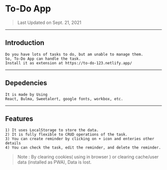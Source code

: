 # To-Do App

> Last Updated on Sept. 21, 2021
---
## Introduction
    Do you have lots of tasks to do, but am unable to manage them.
    So, To-Do App can handle the task.
    Install it as extension at https://to-do-123.netlify.app/
---
## Depedencies 
    It is made by Using 
    React, Bulma, Sweetalert, google fonts, workbox, etc.
---
## Features
    1) It uses LocalStorage to store the data.
    2) It is fully flexible to CRUD operations of the task.
    3) You can create reminder by clicking on + icon and enteries other details
    4) You can check the task, edit the reminder, and delete the reminder.

> Note : By clearing cookies( using in browser ) or clearing cache/user data (installed as PWA),
> Data is lost.